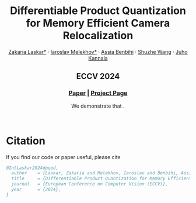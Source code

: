 <p align="center">

  <h1 align="center">Differentiable Product Quantization for Memory Efficient Camera Relocalization</h1>
  <p align="center">
    <a href="https://scholar.google.com/citations?user=kd3XIUkAAAAJ&hl=en/">Zakaria Laskar*</a>
    ·
    <a href="https://imelekhov.com/">Iaroslav Melekhov*</a>
    ·
    <a href="https://abenbihi.github.io/">Assia Benbihi</a>
    ·
    <a href="https://ffrivera0.github.io/">Shuzhe Wang</a>
    ·
    <a href="https://users.aalto.fi/~kannalj1/">Juho Kannala</a>

  </p>
  <h2 align="center">ECCV 2024</h2>
  <h3 align="center"><a href="">Paper</a> | <a href="">Project Page</a> </h3>
  <div align="center"></div>
</p>


<p align="center">
We demonstrate that . 
</p>
<br>

# Citation
If you find our code or paper useful, please cite
```bibtex
@In{Laskar2024dpqed,
  author    = {Laskar, Zakaria and Melekhov, Iaroslav and Benbihi, Assia and Wang, Shuzhe and Kannala, Juho},
  title     = {Differentiable Product Quantization for Memory Efficient Camera Relocalization},
  journal   = {European Conference on Computer Vision (ECCV)},
  year      = {2024},
}
```